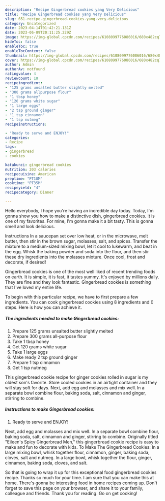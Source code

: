```yaml
---
description: "Recipe Gingerbread cookies yang Very Delicious"
title: "Recipe Gingerbread cookies yang Very Delicious"
slug: 651-recipe-gingerbread-cookies-yang-very-delicious
category: Uncategorized
date: 2023-04-14T01:42:21.131Z
date: 2023-06-09T20:11:25.229Z
image: https://img-global.cpcdn.com/recipes/6108099776086016/680x482cq70/gingerbread-cookies-recipe-main-photo.jpg
hideToc: false
enableToc: true
enableTocContent: false
thumbnail: https://img-global.cpcdn.com/recipes/6108099776086016/680x482cq70/gingerbread-cookies-recipe-main-photo.jpg
cover: https://img-global.cpcdn.com/recipes/6108099776086016/680x482cq70/gingerbread-cookies-recipe-main-photo.jpg
author: Admin
authorAv: notfound
ratingvalue: 4
reviewcount: 10
recipeingredient:
- "125 grams unsalted butter slightly melted"
- "300 grams allpurpose flour"
- "1 tbsp honey"
- "120 grams white sugar"
- "1 large eggs"
- "2 tsp ground ginger"
- "1 tsp cinnamon"
- "1 tsp nutmeg"
recipeinstructions:

- "Ready to serve and ENJOY!"
categories:
- Recipe
tags:
- gingerbread
- cookies

katakunci: gingerbread cookies 
nutrition: 203 calories
recipecuisine: American
preptime: "PT18M"
cooktime: "PT35M"
recipeyield: "4"
recipecategory: Dinner

---
```



Hello everybody, I hope you're having an incredible day today. Today, I'm gonna show you how to make a distinctive dish, gingerbread cookies. It is one of my favorites. For mine, I'm gonna make it a bit tasty. This is gonna smell and look delicious.

Instructions In a saucepan set over low heat, or in the microwave, melt butter, then stir in the brown sugar, molasses, salt, and spices. Transfer the mixture to a medium-sized mixing bowl, let it cool to lukewarm, and beat in the egg. Whisk the baking powder and soda into the flour, and then stir these dry ingredients into the molasses mixture. Once cool, frost and decorate, if desired!

Gingerbread cookies is one of the most well liked of recent trending foods on earth. It is simple, it is fast, it tastes yummy. It's enjoyed by millions daily. They are fine and they look fantastic. Gingerbread cookies is something that I've loved my entire life.


To begin with this particular recipe, we have to first prepare a few ingredients. You can cook gingerbread cookies using 8 ingredients and 0 steps. Here is how you can achieve it.

<!--inarticleads1-->

##### The ingredients needed to make Gingerbread cookies:

1. Prepare 125 grams unsalted butter slightly melted
1. Prepare 300 grams all-purpose flour
1. Take 1 tbsp honey
1. Get 120 grams white sugar
1. Take 1 large eggs
1. Make ready 2 tsp ground ginger
1. Prepare 1 tsp cinnamon
1. Get 1 tsp nutmeg


This gingerbread cookie recipe for ginger cookies rolled in sugar is my oldest son&#39;s favorite. Store cooled cookies in an airtight container and they will stay soft for days. Next, add egg and molasses and mix well. In a separate bowl combine flour, baking soda, salt, cinnamon and ginger, stirring to combine. 

<!--inarticleads2-->

##### Instructions to make Gingerbread cookies:


1. Ready to serve and ENJOY!

Next, add egg and molasses and mix well. In a separate bowl combine flour, baking soda, salt, cinnamon and ginger, stirring to combine. Originally titled &#34;Eileen&#39;s Spicy Gingerbread Men,&#34; this gingerbread cookie recipe is easy to make and fun to decorate with kids. To Make The Gingerbread Cookies: In a large mixing bowl, whisk together flour, cinnamon, ginger, baking soda, cloves, salt and nutmeg. In a large bowl, whisk together the flour, ginger, cinnamon, baking soda, cloves, and salt. 

So that is going to wrap it up for this exceptional food gingerbread cookies recipe. Thanks so much for your time. I am sure that you can make this at home. There's gonna be interesting food in home recipes coming up. Don't forget to save this page on your browser, and share it to your family, colleague and friends. Thank you for reading. Go on get cooking!
